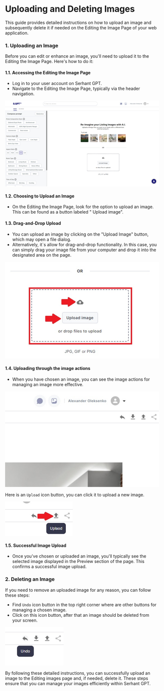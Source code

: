 # Uploading and Deleting Images

This guide provides detailed instructions on how to upload an image and subsequently delete it if needed on the Editing
the Image Page of your web application.

### 1. Uploading an Image

Before you can edit or enhance an image, you'll need to upload it to the Editing the Image Page. Here's how to do it:

#### 1.1. Accessing the Editing the Image Page

- Log in to your user account on Serhant GPT.
- Navigate to the Editing the Image Page, typically via the header navigation.

![editingImagesPage](../../static/editingImages/editingImagesPage.jpg)

#### 1.2. Choosing to Upload an Image

- On the Editing the Image Page, look for the option to upload an image. This can be found as a button labeled "
  Upload image".

#### 1.3. Drag-and-Drop Upload

- You can upload an image by clicking on the "Upload Image" button, which may open a file dialog.
- Alternatively, it`s allow for drag-and-drop functionality. In this case, you can simply drag your
  image file from your computer and drop it into the designated area on the page.

![uploadingItems](../../static/editingImages/uploadingItems.jpg)

#### 1.4. Uploading through the image actions

- When you have chosen an image, you can see the image actions for managing an image more effective.

![imageActions](../../static/editingImages/imageActions.jpg)

Here is an `Upload` icon button, you can click it to upload a new image.

![upload](../../static/editingImages/upload.jpg)

#### 1.5. Successful Image Upload

- Once you've chosen or uploaded an image, you'll typically see the selected image displayed in the Preview section of
  the page. This confirms a successful image upload.

### 2. Deleting an Image

If you need to remove an uploaded image for any reason, you can follow these steps:

- Find `Undo` icon button in the top right corner where are other buttons for managing a chosen image.
- Click on this icon button, after that an image should be deleted from your screen.

![undo](../../static/editingImages/undo.jpg)

By following these detailed instructions, you can successfully upload an image to the Editing images page and, if
needed, delete it. These steps ensure that you can manage your images efficiently within Serhant GPT.
